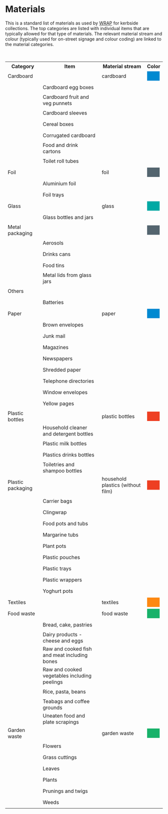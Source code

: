 
# Materials

This is a standard list of materials as used by [WRAP](http://www.wrap.org.uk/) for kerbside collections. The top categories are listed with individual items that are typically allowed for that type of materials. The relevant material stream and colour (typically used for on-street signage and colour coding) are linked to the material categories.


<br/>

<table>
<tr>
  <th>Category</th>
  <th>Item</th>
  <th>Material stream</th>
  <th>Color</th>
</tr>

<tr>
  <td>Cardboard</td>
  <td></td>
  <td>cardboard</td>
  <td><div style="background: #0089d1; width: 40px; height: 30px"></div>
  </td>
</tr>

<tr>
  <td></td>
  <td>Cardboard egg boxes</td>
  <td></td>
  <td><div style="background: #; width: 40px; height: 30px"></div>
  </td>
</tr>

<tr>
  <td></td>
  <td>Cardboard fruit and veg punnets</td>
  <td></td>
  <td><div style="background: #; width: 40px; height: 30px"></div>
  </td>
</tr>

<tr>
  <td></td>
  <td>Cardboard sleeves</td>
  <td></td>
  <td><div style="background: #; width: 40px; height: 30px"></div>
  </td>
</tr>

<tr>
  <td></td>
  <td>Cereal boxes</td>
  <td></td>
  <td><div style="background: #; width: 40px; height: 30px"></div>
  </td>
</tr>

<tr>
  <td></td>
  <td>Corrugated cardboard</td>
  <td></td>
  <td><div style="background: #; width: 40px; height: 30px"></div>
  </td>
</tr>

<tr>
  <td></td>
  <td>Food and drink cartons</td>
  <td></td>
  <td><div style="background: #; width: 40px; height: 30px"></div>
  </td>
</tr>

<tr>
  <td></td>
  <td>Toilet roll tubes</td>
  <td></td>
  <td><div style="background: #; width: 40px; height: 30px"></div>
  </td>
</tr>

<tr>
  <td>Foil</td>
  <td></td>
  <td>foil</td>
  <td><div style="background: #54656f; width: 40px; height: 30px"></div>
  </td>
</tr>

<tr>
  <td></td>
  <td>Aluminium foil</td>
  <td></td>
  <td><div style="background: #; width: 40px; height: 30px"></div>
  </td>
</tr>

<tr>
  <td></td>
  <td>Foil trays</td>
  <td></td>
  <td><div style="background: #; width: 40px; height: 30px"></div>
  </td>
</tr>

<tr>
  <td>Glass</td>
  <td></td>
  <td>glass</td>
  <td><div style="background: #00a9a4; width: 40px; height: 30px"></div>
  </td>
</tr>

<tr>
  <td></td>
  <td>Glass bottles and jars</td>
  <td></td>
  <td><div style="background: #; width: 40px; height: 30px"></div>
  </td>
</tr>

<tr>
  <td>Metal packaging</td>
  <td></td>
  <td></td>
  <td><div style="background: #54656f; width: 40px; height: 30px"></div>
  </td>
</tr>

<tr>
  <td></td>
  <td>Aerosols</td>
  <td></td>
  <td><div style="background: #; width: 40px; height: 30px"></div>
  </td>
</tr>

<tr>
  <td></td>
  <td>Drinks cans</td>
  <td></td>
  <td><div style="background: #; width: 40px; height: 30px"></div>
  </td>
</tr>

<tr>
  <td></td>
  <td>Food tins</td>
  <td></td>
  <td><div style="background: #; width: 40px; height: 30px"></div>
  </td>
</tr>

<tr>
  <td></td>
  <td>Metal lids from glass jars</td>
  <td></td>
  <td><div style="background: #; width: 40px; height: 30px"></div>
  </td>
</tr>

<tr>
  <td>Others</td>
  <td></td>
  <td></td>
  <td><div style="background: #; width: 40px; height: 30px"></div>
  </td>
</tr>

<tr>
  <td></td>
  <td>Batteries</td>
  <td></td>
  <td><div style="background: #; width: 40px; height: 30px"></div>
  </td>
</tr>

<tr>
  <td>Paper</td>
  <td></td>
  <td>paper</td>
  <td><div style="background: #0089d1; width: 40px; height: 30px"></div>
  </td>
</tr>

<tr>
  <td></td>
  <td>Brown envelopes</td>
  <td></td>
  <td><div style="background: #; width: 40px; height: 30px"></div>
  </td>
</tr>

<tr>
  <td></td>
  <td>Junk mail</td>
  <td></td>
  <td><div style="background: #; width: 40px; height: 30px"></div>
  </td>
</tr>

<tr>
  <td></td>
  <td>Magazines</td>
  <td></td>
  <td><div style="background: #; width: 40px; height: 30px"></div>
  </td>
</tr>

<tr>
  <td></td>
  <td>Newspapers</td>
  <td></td>
  <td><div style="background: #; width: 40px; height: 30px"></div>
  </td>
</tr>

<tr>
  <td></td>
  <td>Shredded paper</td>
  <td></td>
  <td><div style="background: #; width: 40px; height: 30px"></div>
  </td>
</tr>

<tr>
  <td></td>
  <td>Telephone directories</td>
  <td></td>
  <td><div style="background: #; width: 40px; height: 30px"></div>
  </td>
</tr>

<tr>
  <td></td>
  <td>Window envelopes</td>
  <td></td>
  <td><div style="background: #; width: 40px; height: 30px"></div>
  </td>
</tr>

<tr>
  <td></td>
  <td>Yellow pages</td>
  <td></td>
  <td><div style="background: #; width: 40px; height: 30px"></div>
  </td>
</tr>

<tr>
  <td>Plastic bottles</td>
  <td></td>
  <td>plastic bottles</td>
  <td><div style="background: #ee3f22; width: 40px; height: 30px"></div>
  </td>
</tr>

<tr>
  <td></td>
  <td>Household cleaner and detergent bottles</td>
  <td></td>
  <td><div style="background: #; width: 40px; height: 30px"></div>
  </td>
</tr>

<tr>
  <td></td>
  <td>Plastic milk bottles</td>
  <td></td>
  <td><div style="background: #; width: 40px; height: 30px"></div>
  </td>
</tr>

<tr>
  <td></td>
  <td>Plastics drinks bottles</td>
  <td></td>
  <td><div style="background: #; width: 40px; height: 30px"></div>
  </td>
</tr>

<tr>
  <td></td>
  <td>Toiletries and shampoo bottles</td>
  <td></td>
  <td><div style="background: #; width: 40px; height: 30px"></div>
  </td>
</tr>

<tr>
  <td>Plastic packaging</td>
  <td></td>
  <td>household plastics (without film)</td>
  <td><div style="background: #ee3f22; width: 40px; height: 30px"></div>
  </td>
</tr>

<tr>
  <td></td>
  <td>Carrier bags</td>
  <td></td>
  <td><div style="background: #; width: 40px; height: 30px"></div>
  </td>
</tr>

<tr>
  <td></td>
  <td>Clingwrap</td>
  <td></td>
  <td><div style="background: #; width: 40px; height: 30px"></div>
  </td>
</tr>

<tr>
  <td></td>
  <td>Food pots and tubs</td>
  <td></td>
  <td><div style="background: #; width: 40px; height: 30px"></div>
  </td>
</tr>

<tr>
  <td></td>
  <td>Margarine tubs</td>
  <td></td>
  <td><div style="background: #; width: 40px; height: 30px"></div>
  </td>
</tr>

<tr>
  <td></td>
  <td>Plant pots</td>
  <td></td>
  <td><div style="background: #; width: 40px; height: 30px"></div>
  </td>
</tr>

<tr>
  <td></td>
  <td>Plastic pouches</td>
  <td></td>
  <td><div style="background: #; width: 40px; height: 30px"></div>
  </td>
</tr>

<tr>
  <td></td>
  <td>Plastic trays</td>
  <td></td>
  <td><div style="background: #; width: 40px; height: 30px"></div>
  </td>
</tr>

<tr>
  <td></td>
  <td>Plastic wrappers</td>
  <td></td>
  <td><div style="background: #; width: 40px; height: 30px"></div>
  </td>
</tr>

<tr>
  <td></td>
  <td>Yoghurt pots</td>
  <td></td>
  <td><div style="background: #; width: 40px; height: 30px"></div>
  </td>
</tr>

<tr>
  <td>Textiles</td>
  <td></td>
  <td>textiles</td>
  <td><div style="background: #fd8812; width: 40px; height: 30px"></div>
  </td>
</tr>

<tr>
  <td>Food waste</td>
  <td></td>
  <td>food waste</td>
  <td><div style="background: #18b26a; width: 40px; height: 30px"></div>
  </td>
</tr>

<tr>
  <td></td>
  <td>Bread, cake, pastries</td>
  <td></td>
  <td><div style="background: #; width: 40px; height: 30px"></div>
  </td>
</tr>

<tr>
  <td></td>
  <td>Dairy products - cheese and eggs</td>
  <td></td>
  <td><div style="background: #; width: 40px; height: 30px"></div>
  </td>
</tr>

<tr>
  <td></td>
  <td>Raw and cooked fish and meat including bones</td>
  <td></td>
  <td><div style="background: #; width: 40px; height: 30px"></div>
  </td>
</tr>

<tr>
  <td></td>
  <td>Raw and cooked vegetables including peelings</td>
  <td></td>
  <td><div style="background: #; width: 40px; height: 30px"></div>
  </td>
</tr>

<tr>
  <td></td>
  <td>Rice, pasta, beans</td>
  <td></td>
  <td><div style="background: #; width: 40px; height: 30px"></div>
  </td>
</tr>

<tr>
  <td></td>
  <td>Teabags and coffee grounds</td>
  <td></td>
  <td><div style="background: #; width: 40px; height: 30px"></div>
  </td>
</tr>

<tr>
  <td></td>
  <td>Uneaten food and plate scrapings</td>
  <td></td>
  <td><div style="background: #; width: 40px; height: 30px"></div>
  </td>
</tr>

<tr>
  <td>Garden waste</td>
  <td></td>
  <td>garden waste</td>
  <td><div style="background: #18b26a; width: 40px; height: 30px"></div>
  </td>
</tr>

<tr>
  <td></td>
  <td>Flowers</td>
  <td></td>
  <td><div style="background: #; width: 40px; height: 30px"></div>
  </td>
</tr>

<tr>
  <td></td>
  <td>Grass cuttings</td>
  <td></td>
  <td><div style="background: #; width: 40px; height: 30px"></div>
  </td>
</tr>

<tr>
  <td></td>
  <td>Leaves</td>
  <td></td>
  <td><div style="background: #; width: 40px; height: 30px"></div>
  </td>
</tr>

<tr>
  <td></td>
  <td>Plants</td>
  <td></td>
  <td><div style="background: #; width: 40px; height: 30px"></div>
  </td>
</tr>

<tr>
  <td></td>
  <td>Prunings and twigs</td>
  <td></td>
  <td><div style="background: #; width: 40px; height: 30px"></div>
  </td>
</tr>

<tr>
  <td></td>
  <td>Weeds</td>
  <td></td>
  <td><div style="background: #; width: 40px; height: 30px"></div>
  </td>
</tr>

</table>